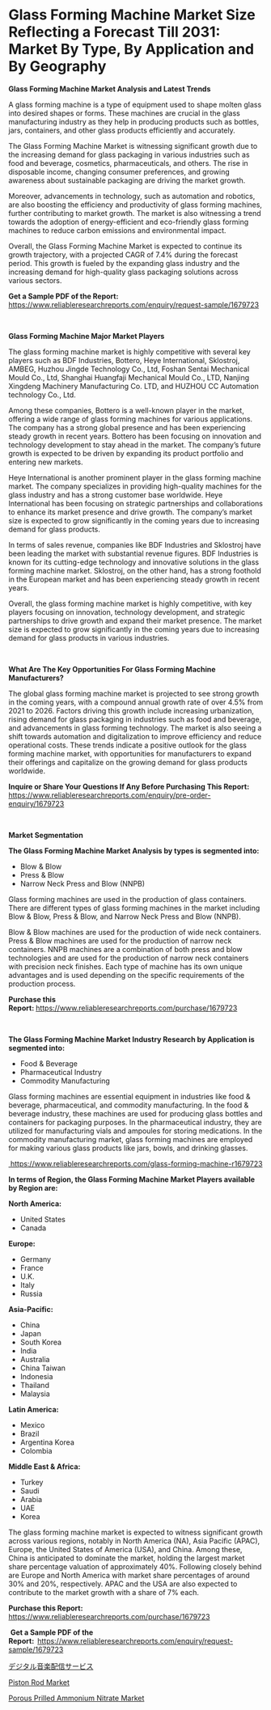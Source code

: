 <p><h1>Glass Forming Machine Market Size Reflecting a Forecast Till 2031: Market By Type, By Application and By Geography</h1></p><p><strong>Glass Forming Machine Market Analysis and Latest Trends</strong></p>
<p><p>A glass forming machine is a type of equipment used to shape molten glass into desired shapes or forms. These machines are crucial in the glass manufacturing industry as they help in producing products such as bottles, jars, containers, and other glass products efficiently and accurately.</p><p>The Glass Forming Machine Market is witnessing significant growth due to the increasing demand for glass packaging in various industries such as food and beverage, cosmetics, pharmaceuticals, and others. The rise in disposable income, changing consumer preferences, and growing awareness about sustainable packaging are driving the market growth.</p><p>Moreover, advancements in technology, such as automation and robotics, are also boosting the efficiency and productivity of glass forming machines, further contributing to market growth. The market is also witnessing a trend towards the adoption of energy-efficient and eco-friendly glass forming machines to reduce carbon emissions and environmental impact.</p><p>Overall, the Glass Forming Machine Market is expected to continue its growth trajectory, with a projected CAGR of 7.4% during the forecast period. This growth is fueled by the expanding glass industry and the increasing demand for high-quality glass packaging solutions across various sectors.</p></p>
<p><strong>Get a Sample PDF of the Report:&nbsp;</strong> <a href="https://www.reliableresearchreports.com/enquiry/request-sample/1679723">https://www.reliableresearchreports.com/enquiry/request-sample/1679723</a></p>
<p>&nbsp;</p>
<p><strong>Glass Forming Machine Major Market Players</strong></p>
<p><p>The glass forming machine market is highly competitive with several key players such as BDF Industries, Bottero, Heye International, Sklostroj, AMBEG, Huzhou Jingde Technology Co., Ltd, Foshan Sentai Mechanical Mould Co., Ltd, Shanghai Huangfaji Mechanical Mould Co., LTD, Nanjing Xingdeng Machinery Manufacturing Co. LTD, and HUZHOU CC Automation technology Co., Ltd. </p><p>Among these companies, Bottero is a well-known player in the market, offering a wide range of glass forming machines for various applications. The company has a strong global presence and has been experiencing steady growth in recent years. Bottero has been focusing on innovation and technology development to stay ahead in the market. The company’s future growth is expected to be driven by expanding its product portfolio and entering new markets.</p><p>Heye International is another prominent player in the glass forming machine market. The company specializes in providing high-quality machines for the glass industry and has a strong customer base worldwide. Heye International has been focusing on strategic partnerships and collaborations to enhance its market presence and drive growth. The company’s market size is expected to grow significantly in the coming years due to increasing demand for glass products.</p><p>In terms of sales revenue, companies like BDF Industries and Sklostroj have been leading the market with substantial revenue figures. BDF Industries is known for its cutting-edge technology and innovative solutions in the glass forming machine market. Sklostroj, on the other hand, has a strong foothold in the European market and has been experiencing steady growth in recent years.</p><p>Overall, the glass forming machine market is highly competitive, with key players focusing on innovation, technology development, and strategic partnerships to drive growth and expand their market presence. The market size is expected to grow significantly in the coming years due to increasing demand for glass products in various industries.</p></p>
<p>&nbsp;</p>
<p><strong>What Are The Key Opportunities For Glass Forming Machine Manufacturers?</strong></p>
<p><p>The global glass forming machine market is projected to see strong growth in the coming years, with a compound annual growth rate of over 4.5% from 2021 to 2026. Factors driving this growth include increasing urbanization, rising demand for glass packaging in industries such as food and beverage, and advancements in glass forming technology. The market is also seeing a shift towards automation and digitalization to improve efficiency and reduce operational costs. These trends indicate a positive outlook for the glass forming machine market, with opportunities for manufacturers to expand their offerings and capitalize on the growing demand for glass products worldwide.</p></p>
<p><strong>Inquire or Share Your Questions If Any Before Purchasing This Report:</strong> <a href="https://www.reliableresearchreports.com/enquiry/pre-order-enquiry/1679723">https://www.reliableresearchreports.com/enquiry/pre-order-enquiry/1679723</a></p>
<p>&nbsp;</p>
<p><strong>Market Segmentation</strong></p>
<p><strong>The Glass Forming Machine Market Analysis by types is segmented into:</strong></p>
<p><ul><li>Blow & Blow</li><li>Press & Blow</li><li>Narrow Neck Press and Blow (NNPB)</li></ul></p>
<p><p>Glass forming machines are used in the production of glass containers. There are different types of glass forming machines in the market including Blow & Blow, Press & Blow, and Narrow Neck Press and Blow (NNPB). </p><p>Blow & Blow machines are used for the production of wide neck containers. Press & Blow machines are used for the production of narrow neck containers. NNPB machines are a combination of both press and blow technologies and are used for the production of narrow neck containers with precision neck finishes. Each type of machine has its own unique advantages and is used depending on the specific requirements of the production process.</p></p>
<p><strong>Purchase this Report:&nbsp;</strong><a href="https://www.reliableresearchreports.com/purchase/1679723">https://www.reliableresearchreports.com/purchase/1679723</a></p>
<p>&nbsp;</p>
<p><strong>The Glass Forming Machine Market Industry Research by Application is segmented into:</strong></p>
<p><ul><li>Food & Beverage</li><li>Pharmaceutical Industry</li><li>Commodity Manufacturing</li></ul></p>
<p><p>Glass forming machines are essential equipment in industries like food & beverage, pharmaceutical, and commodity manufacturing. In the food & beverage industry, these machines are used for producing glass bottles and containers for packaging purposes. In the pharmaceutical industry, they are utilized for manufacturing vials and ampoules for storing medications. In the commodity manufacturing market, glass forming machines are employed for making various glass products like jars, bowls, and drinking glasses.</p></p>
<p><a href="https://www.reliableresearchreports.com/glass-forming-machine-r1679723">&nbsp;https://www.reliableresearchreports.com/glass-forming-machine-r1679723</a></p>
<p><strong>In terms of Region, the Glass Forming Machine Market Players available by Region are:</strong></p>
<p>
    <p> <strong> North America: </strong>
        <ul>
            <li>United States</li>
            <li>Canada</li>
        </ul>
        </p> 
    <p> <strong> Europe: </strong>
        <ul>
            <li>Germany</li>
            <li>France</li>
            <li>U.K.</li>
            <li>Italy</li>
            <li>Russia</li>
        </ul>
        </p> 
    <p> <strong> Asia-Pacific: </strong>
        <ul>
            <li>China</li>
            <li>Japan</li>
            <li>South Korea</li>
            <li>India</li>
            <li>Australia</li>
            <li>China Taiwan</li>
            <li>Indonesia</li>
            <li>Thailand</li>
            <li>Malaysia</li>
        </ul>
        </p> 
    <p> <strong> Latin America: </strong>
        <ul>
            <li>Mexico</li>
            <li>Brazil</li>
            <li>Argentina Korea</li>
            <li>Colombia</li>
        </ul>
        </p> 
    <p> <strong> Middle East & Africa: </strong>
        <ul>
            <li>Turkey</li>
            <li>Saudi</li>
            <li>Arabia</li>
            <li>UAE</li>
            <li>Korea</li>
        </ul>
    </p>
    </p>
<p><p>The glass forming machine market is expected to witness significant growth across various regions, notably in North America (NA), Asia Pacific (APAC), Europe, the United States of America (USA), and China. Among these, China is anticipated to dominate the market, holding the largest market share percentage valuation of approximately 40%. Following closely behind are Europe and North America with market share percentages of around 30% and 20%, respectively. APAC and the USA are also expected to contribute to the market growth with a share of 7% each.</p></p>
<p><strong>Purchase this Report: </strong><a href="https://www.reliableresearchreports.com/purchase/1679723">https://www.reliableresearchreports.com/purchase/1679723</a></p>
<p>&nbsp;<strong>Get a Sample PDF of the Report:&nbsp;&nbsp;</strong><a href="https://www.reliableresearchreports.com/enquiry/request-sample/1679723">https://www.reliableresearchreports.com/enquiry/request-sample/1679723</a></p>
<p><strong></strong></p>
<p><p><a href="https://github.com/pepo3k/Market-Research-Report-List-2/blob/main/3354742182631.md">デジタル音楽配信サービス</a></p><p><a href="https://medium.com/@madisynreinger/market-forecast-global-piston-rod-trends-and-impact-analysis-2024-2031-by-application-7942b509b419">Piston Rod Market</a></p><p><a href="https://medium.com/@felipestehr/porous-prilled-ammonium-nitrate-market-size-share-analysis-growth-trends-forecasts-2024-1c39cefcfad4">Porous Prilled Ammonium Nitrate Market</a></p></p>